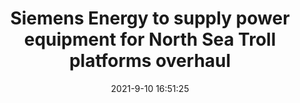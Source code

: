 ---
"title": "Siemens Energy to supply power equipment for North Sea Troll platforms overhaul"
"date": "2021-9-10 16:51:25"
"feed_name": "OFFSHOREMAG"
"feed_website": "https://www.offshore-mag.com/"
"feed_rss": "https://www.offshore-mag.com/__rss/website-scheduled-content.xml?input=%7B%22sectionAlias%22%3A%22home%22%7D"
"link": "https://www.offshore-mag.com/production/article/14210119/siemens-energy-to-supply-power-equipment-for-north-sea-troll-platforms-overhaul"
"file": "_posts/1-1-2021-f96e06dc131240c731e3478e7c57079720d9b267.md"
"accident": "0"
"drilling": "0"
---